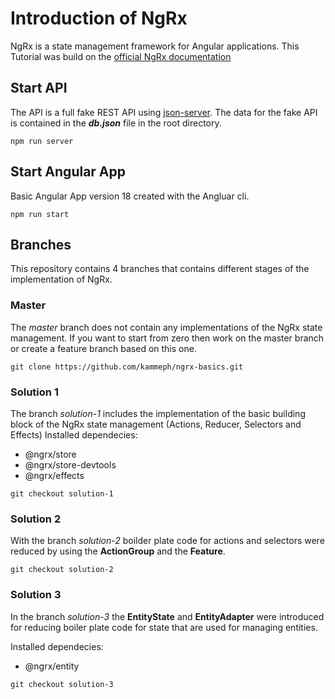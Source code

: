 # Introduction of NgRx

NgRx is a state management framework for Angular applications. This Tutorial was build on the [official NgRx documentation](https://ngrx.io/docs)

## Start API

The API is a full fake REST API using [json-server](https://github.com/typicode/json-server). The data for the fake API is contained in the **_db.json_** file in the root directory.

```
npm run server
```

## Start Angular App

Basic Angular App version 18 created with the Angluar cli.

```
npm run start
```

## Branches

This repository contains 4 branches that contains different stages of the implementation of NgRx.

### Master

The _master_ branch does not contain any implementations of the NgRx state management. If you want to start from zero then work on the master branch or create a feature branch based on this one.

```
git clone https://github.com/kammeph/ngrx-basics.git
```

### Solution 1

The branch _solution-1_ includes the implementation of the basic building block of the NgRx state management (Actions, Reducer, Selectors and Effects)
Installed dependecies:

- @ngrx/store
- @ngrx/store-devtools
- @ngrx/effects

```
git checkout solution-1
```

### Solution 2

With the branch _solution-2_ boilder plate code for actions and selectors were reduced by using the **ActionGroup** and the **Feature**.

```
git checkout solution-2
```

### Solution 3

In the branch _solution-3_ the **EntityState** and **EntityAdapter** were introduced for reducing boiler plate code for state that are used for managing entities.

Installed dependecies:

- @ngrx/entity

```
git checkout solution-3
```
